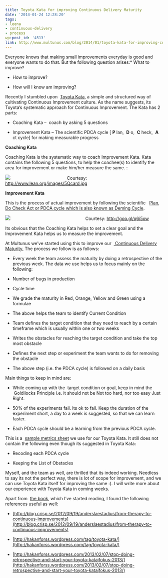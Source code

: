```yaml
---
title: Toyota Kata for improving Continuous Delivery Maturity
date: '2014-01-24 12:28:20'
tags:
- leena
- continuous-delivery
- process
wp:post_id: '4513'
link: http://www.multunus.com/blog/2014/01/toyota-kata-for-improving-continuous-delivery-maturity/
---
```


Everyone knows that making small improvements everyday is good and everyone wants to do that. But the following question arises:* What to improve?

    
* How to improve?

    
* How will I know am improving?

Recently I stumbled upon 
[Toyota Kata](http://www-personal.umich.edu/~mrother/Homepage.html), a simple and structured way of cultivating Continuous Improvement culture. As the name suggests, its Toyota’s systematic approach for Continuous Improvement. The Kata has 2 parts:


* Coaching Kata –  coach by asking 5 questions

    
* Improvement Kata – The scientific PDCA cycle [
**P**
lan, 
**D**
o, 
**C**
heck, 
**A**
ct cycle] for making measurable progress


**Coaching Kata**


Coaching Kata is the systematic way to coach Improvement Kata. Kata contains the following 5 questions, to help the coachee(s) to identify the area for improvement or make him/her measure the same. :


[![](http://www.lean.org/images/5Qcard.jpg)](http://www-personal.umich.edu/~mrother/Materials_to_Download.html)                                              Courtesy: http://www.lean.org/images/5Qcard.jpg


**Improvement Kata**


This is the process of actual improvement by following the scientific  
[Plan, Do Check Act or PDCA cycle which is also known as Deming Cycle](http://en.wikipedia.org/wiki/PDCA).


[![](http://upload.wikimedia.org/wikipedia/commons/6/6d/Deming_PDCA_cycle.PNG)](http://en.wikipedia.org/wiki/PDCA)                                                             Courtesy: http://goo.gl/q6i5ow

Its obvious that the Coaching Kata helps to set a clear goal and the Improvement Kata helps us to measure the improvement.

At Multunus we’ve started using this to improve our 
[ Continuous Delivery Maturity.](http://www.infoq.com/articles/Continuous-Delivery-Maturity-Model) The process we follow is as follows:


* Every week the team assess the maturity by doing a retrospective of the previous week. The data we use helps us to focus mainly on the following:

* Number of bugs in production

    
* Cycle time

    
* We grade the maturity in Red, Orange, Yellow and Green using a formulae

    
* The above helps the team to identify Current Condition

    
* Team defines the target condition that they need to reach by a certain timeframe which is usually within one or two weeks

    
* Writes the obstacles for reaching the target condition and take the top most obstacle

    
* Defines the next step or experiment the team wants to do for removing the obstacle

    
* The above step (i.e. the PDCA cycle) is followed on a daily basis

Main things to keep in mind are:


* While coming up with the  target condition or goal, keep in mind the  Goldilocks Principle i.e. it should not be Not too hard, nor too easy Just Right.

    
* 50% of the experiments fail. Its ok to fail. Keep the duration of the experiment short, a day to a week is suggested, so that we can learn faster.

    
* Each PDCA cycle should be a learning from the previous PDCA cycle.

This is a 
[sample metrics sheet](https://docs.google.com/spreadsheet/ccc?key=0ApUPwJdQvqT_dC1Hd2NpTVVRSmptcGx0UENKWXBEbEE&usp=sharing) we use for our Toyota Kata. It still does not contain the following even though its suggested in Toyota Kata:


* Recoding each PDCA cycle

    
* Keeping the List of Obstacles

Myself, and the team as well, are thrilled that its indeed working. Needless to say its not the perfect way, there is lot of scope for improvement, and we can use Toyota Kata itself for improving the same :). I will write more about our experience with Toyota Kata in coming weeks.

Apart from 
[the book](http://www.amazon.com/Toyota-Kata-Managing-Improvement-Adaptiveness/dp/0071635238), which I’ve started reading, I found the following references useful as well:


* [http://blog.crisp.se/2012/09/19/anderslaestadius/from-therapy-to-continuous-improvements](http://blog.crisp.se/2012/09/19/anderslaestadius/from-therapy-to-continuous-improvements)

    
* [http://hakanforss.wordpress.com/tag/toyota-kata/](http://hakanforss.wordpress.com/tag/toyota-kata/)

    
* [http://hakanforss.wordpress.com/2013/02/07/stop-doing-retrospective-and-start-your-toyota-katajfokus-2013/](http://hakanforss.wordpress.com/2013/02/07/stop-doing-retrospective-and-start-your-toyota-katajfokus-2013/)
